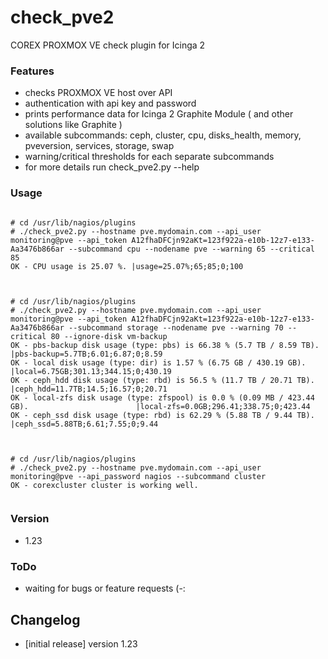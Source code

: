
# check_pve2

COREX PROXMOX VE check plugin for Icinga 2
 
### Features
 - checks PROXMOX VE host over API
 - authentication with api key and password
 - prints performance data for Icinga 2 Graphite Module ( and other solutions like Graphite )
 - available subcommands: ceph, cluster, cpu, disks_health, memory, pveversion, services, storage, swap
 - warning/critical thresholds for each separate subcommands
 - for more details run check_pve2.py --help

### Usage

<pre><code>
# cd /usr/lib/nagios/plugins
# ./check_pve2.py --hostname pve.mydomain.com --api_user monitoring@pve --api_token A12fhaDFCjn92aKt=123f922a-e10b-12z7-e133-Aa3476b866ar --subcommand cpu --nodename pve --warning 65 --critical 85
OK - CPU usage is 25.07 %. |usage=25.07%;65;85;0;100

</code></pre>

<pre><code>
# cd /usr/lib/nagios/plugins
# ./check_pve2.py --hostname pve.mydomain.com --api_user monitoring@pve --api_token A12fhaDFCjn92aKt=123f922a-e10b-12z7-e133-Aa3476b866ar --subcommand storage --nodename pve --warning 70 --critical 80 --ignore-disk vm-backup
OK - pbs-backup disk usage (type: pbs) is 66.38 % (5.7 TB / 8.59 TB).                        |pbs-backup=5.7TB;6.01;6.87;0;8.59
OK - local disk usage (type: dir) is 1.57 % (6.75 GB / 430.19 GB).                        |local=6.75GB;301.13;344.15;0;430.19
OK - ceph_hdd disk usage (type: rbd) is 56.5 % (11.7 TB / 20.71 TB).                        |ceph_hdd=11.7TB;14.5;16.57;0;20.71
OK - local-zfs disk usage (type: zfspool) is 0.0 % (0.09 MB / 423.44 GB).                        |local-zfs=0.0GB;296.41;338.75;0;423.44
OK - ceph_ssd disk usage (type: rbd) is 62.29 % (5.88 TB / 9.44 TB).                        |ceph_ssd=5.88TB;6.61;7.55;0;9.44

</code></pre>


<pre><code>
# cd /usr/lib/nagios/plugins
# ./check_pve2.py --hostname pve.mydomain.com --api_user monitoring@pve --api_password nagios --subcommand cluster
OK - corexcluster cluster is working well.

</code></pre>

### Version

 - 1.23

### ToDo

 - waiting for bugs or feature requests (-:

## Changelog

 - [initial release] version 1.23


